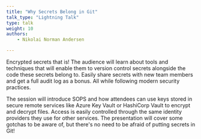 ```yaml
---
title: "Why Secrets Belong in Git"
talk_type: "Lightning Talk"
type: talk
weight: 10
authors:
    - Nikolai Norman Andersen

---
```

Encrypted secrets that is! The audience will learn about tools and techniques that will enable them to version control secrets alongside the code these secrets belong to. Easily share secrets with new team members and get a full audit log as a bonus. All while following modern security practices.

The session will introduce SOPS and how attendees can use keys stored in secure remote services like Azure Key Vault or HashiCorp Vault to encrypt and decrypt files. Access is easily controlled through the same identity providers they use for other services. The presentation will cover some gotchas to be aware of, but there's no need to be afraid of putting secrets in Git!
